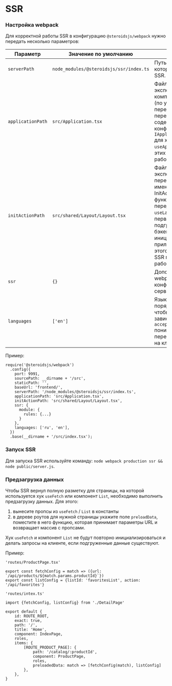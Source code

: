 # SSR
### Настройка webpack
Для корректной работы SSR в конфигурацию ```@steroidsjs/webpack``` нужно передать несколько параметров:

Параметр | Значение по умолчанию | Описание
------------ | ------------- | -------------
```serverPath``` | ```node_modules/@steroidsjs/ssr/index.ts``` | Путь до файла, в котором запускается SSR.
```applicationPath``` | ```src/Application.tsx``` | Файл, который экспортирует компонент ```Application``` (по умолчанию)  и переменную ```config```. В переменной ```config``` содержится конфигурация с типом ```IApplicationHookConfig``` для хука ```useApplication```. Без этих данных SSR работать не будет.
```initActionPath``` | ```src/shared/Layout/Layout.tsx``` | Файл, который экспортирует переменную с именем ```initAction```. InitAction - это та функция, которая передаётся в хук ```useLayout``` и нужна для первоначальной подгрузки данных с бэкенда и инициализации приложения. Если этого экшена нет - SSR продолжит работу без него.
```ssr``` | ```{}``` | Дополнительная webpack-конфигурация для серверной сборки.
```languages``` | ```['en']``` | Языки приложения в порядке приоритета, чтобы SSR в зависимости от ```accept-language``` понимал, какой перевод нужно отдать на клиент.

Пример:
```
require('@steroidsjs/webpack')
  .config({
    port: 9991,
    sourcePath: __dirname + '/src',
    staticPath: '',
    baseUrl: 'frontend/',
    serverPath: '/node_modules/@steroidsjs/ssr/index.ts',
    applicationPath: 'src/Application.tsx',
    initActionPath: 'src/shared/Layout/Layout.tsx',
    ssr: {
      module: {
        rules: {...}
      }
    },
    languages: ['ru', 'en'],
  })
  .base(__dirname + '/src/index.tsx');
```

### Запуск SSR
Для запуска SSR используйте команду: ```node webpack production ssr && node public/server.js```.

### Предзагрузка данных
Чтобы SSR вернул полную разметку для страницы, на которой используется хук ```useFetch``` или компонент ```List```, необходимо выполнить предзагрузку данных.
Для этого:
1. вынесите пропсы из ```useFetch``` / ```List``` в константы
2. в дереве роутов для нужной страницы укажите поле ```preloadData```, поместите в него функцию, которая принимает параметры URL и возвращает массив с пропсами.

Хук ```useFetch``` и компонент ```List``` не будут повторно инициализироваться и делать запросы на клиенте, если подгруженные данные существуют.

Пример:
```
'routes/ProductPage.tsx'

export const fetchConfig = match => ({url: `/api/products/${match.params.productId}`})
export const listConfig = {listId: 'favoritesList', action: '/api/favorites'}
```

```
'routes/intex.ts'

import {fetchConfig, listConfig} from './DetailPage'

export default {
    id: ROUTE_ROOT,
    exact: true,
    path: '/',
    title: 'Home',
    component: IndexPage,
    roles,
    items: {
        [ROUTE_PRODUCT_PAGE]: {
            path: '/catalog/:productId',
            component: ProductPage,
            roles,
            preloadedData: match => [fetchConfig(match), listConfig]
        },
    },
}
```
